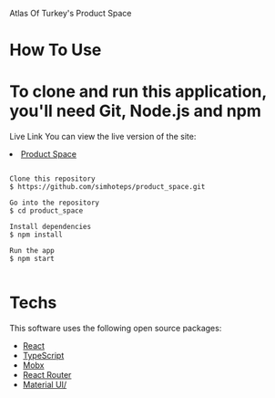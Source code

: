 Atlas Of Turkey's Product Space

# How To Use
# To clone and run this application, you'll need Git, Node.js and npm

Live Link
You can view the live version of the site:<li> <a href="https://urunuzayi.netlify.app/dashboard">Product Space</a></li> 

```

Clone this repository
$ https://github.com/simhoteps/product_space.git

Go into the repository
$ cd product_space

Install dependencies
$ npm install

Run the app
$ npm start


```

# Techs </br>
This software uses the following open source packages:
<ul>
<li> <a href="https://react.dev/">React</a></li> 
<li> <a href="https://www.typescriptlang.org/">TypeScript</a>  </li> 
<li> <a href="https://mobx.js.org/README.html">Mobx</a>  </li>
<li> <a href="https://reactrouter.com/en/main"> React Router</a> </li>
<li> <a href="https://mui.com/material-ui/getting-started/installation/">Material UI/</a></li>
  
</ul>


